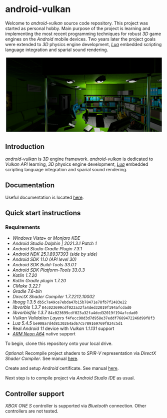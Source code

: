 # android-vulkan

Welcome to _android-vulkan_ source code repository. This project was started as personal hobby. Main purpose of the project is learning and implementing the most recent programming techniques for robust _3D_ game engines on the _Android_ mobile devices. Two years later the project goals were extended to _3D_ physics engine development, [_Lua_](https://en.wikipedia.org/wiki/Lua_(programming_language)) embedded scripting language integration and sparial sound rendering.

<img src="./docs/images/preview.png"/>

## Introduction

_android-vulkan_ is _3D_ engine framework. _android-vulkan_ is dedicated to _Vulkan API_ learning, _3D_ physics engine development, [_Lua_](https://en.wikipedia.org/wiki/Lua_(programming_language)) embedded scripting language integration and sparial sound rendering.

## Documentation

Useful documentation is located [here](docs/documentation.md).

## Quick start instructions

### Requirements

* _Windows Vista_+ or _Monjaro KDE_
* _Android Studio Dolphin | 2021.3.1 Patch 1_
* _Android Studio Gradle Plugin 7.3.1_
* _Android NDK 25.1.8937393 (side by side)_
* _Android SDK 11.0 (API level 30)_
* _Android SDK Build-Tools 33.0.1_
* _Android SDK Platform-Tools 33.0.3_
* _Kotlin 1.7.20_
* _Kotlin Gradle plugin 1.7.20_
* _CMake 3.22.1_
* _Gradle 7.6-bin_
* _DirectX Shader Compiler 1.7.2212.10002_
* _libogg 1.3.5_ `db5c7a49ce7ebda47b15b78471e78fb7f2483e22`
* _libvorbis 1.3.7_ `84c023699cdf023a32fa4ded32019f194afcdad0`
* _libvorbisfile 1.3.7_ `84c023699cdf023a32fa4ded32019f194afcdad0`
* _Vulkan Validation Layers_ `f4fecc90d3d7d958e37eddf7689472246d99f8f3`
* _Lua 5.4.5_ `be908a7d4d8130264ad67c5789169769f824c5d1`
* Real _Android 11_ device with _Vulkan 1.1.131_ support
* [_ARM Neon A64_](https://developer.arm.com/architectures/instruction-sets/simd-isas/neon/neon-programmers-guide-for-armv8-a/introducing-neon-for-armv8-a) native support

To begin, clone this repository onto your local drive.

_Optional_: Recompile project shaders to _SPIR-V_ representation via _DirectX Shader Compiler_. See manual [here](docs/shader-compilation.md).

Create and setup _Android_ certificate. See manual [here](docs/release-build.md).

Next step is to compile project via _Android Studio IDE_ as usual.

## Controller support

_XBOX ONE S_ controller is supported via _Bluetooth_ connection. Other controllers are not tested.
